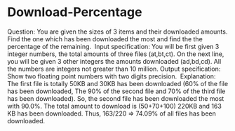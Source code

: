 # Download-Percentage
Question: You are given the sizes of 3 items and their downloaded amounts. Find the one which has been downloaded the most and find the the percentage of the remaining.  ​  Input specification: You will be first given 3 integer numbers, the total amounts of three files (at,bt,ct). On the next line, you will be given 3 other integers the amounts downloaded (ad,bd,cd). All the numbers are integers not greater than 10 million.  ​  Output specification: Show two floating point numbers with two digits precision.  ​  Explanation: The first file is totally 50KB and 30KB has been downloaded (60% of the file has been downloaded, The 90% of the second file and 70% of the third file has been downloaded). So, the second file has been downloaded the most with 90.0%. The total amount to download is (50+70+100) 220KB and 163 KB has been downloaded. Thus, 163/220 ⇒ 74.09% of all files has been downloaded.
